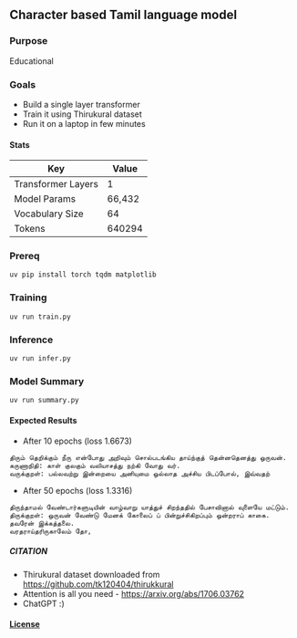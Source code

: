 ## Character based Tamil language model

### Purpose
Educational

### Goals

- Build a single layer transformer
- Train it using Thirukural dataset
- Run it on a laptop in few minutes

#### Stats
| Key | Value | 
| -- | -- |
| Transformer Layers | 1 |
| Model Params |  66,432 | 
| Vocabulary Size |  64 | 
| Tokens | 640294 | 


### Prereq
```
uv pip install torch tqdm matplotlib
```

### Training 
```
uv run train.py
```

### Inference
```
uv run infer.py
```

### Model Summary
```
uv run summary.py
```

#### Expected Results

- After 10 epochs (loss 1.6673)
```
திரும் தெறிக்கும் நீரு என்போது அறிவும் சொல்படங்கிய தாய்ந்குத் தென்னதெனத்து ஒருவன்.
கருணாநிதி: காள் குலகும் வலியாசத்து நற்கி வோது வர்.
வருக்குறள்: பல்லவற்று இன்றையை அனியுமை ஒல்லாத அச்சிய பிடப்போல், இவ்வதற்
```

- After 50 epochs (loss 1.3316)
```
திருந்தாமல் வேண்டார்களுடியின் வாழ்வாறு யாத்துச் சிறந்ததில் பேசாவினால் வுளையே மட்டும்.
திருக்குறள்: ஒருவன் வேண்டு மேனக் கோலைப் ப் பின்றுச்சிகிறப்பும் ஒன்றராப் காகை. தவரேன் இக்கத்தலை.
வரதராய்தரிருகாலேம் தோ,
```

 ##### CITATION
 - Thirukural dataset downloaded from https://github.com/tk120404/thirukkural
 - Attention is all you need - https://arxiv.org/abs/1706.03762
 - ChatGPT :) 

 #### [License](./LICENSE)